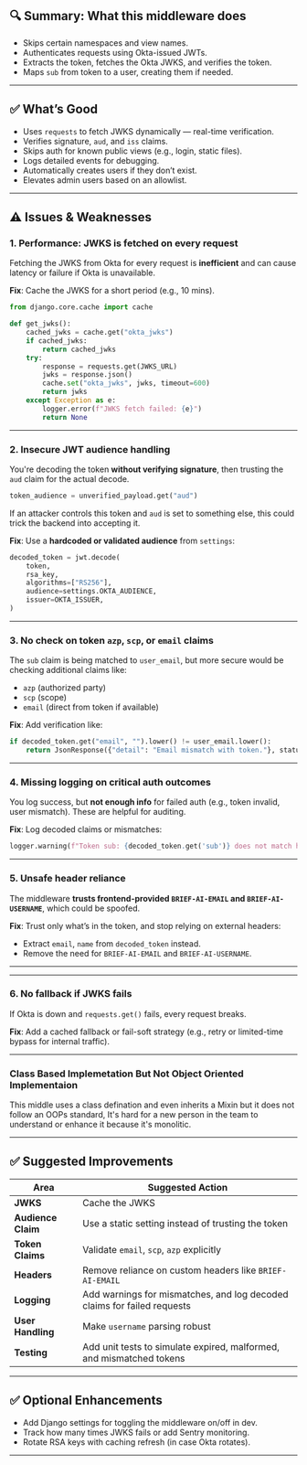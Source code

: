 ## 🔍 Summary: What this middleware does

* Skips certain namespaces and view names.
* Authenticates requests using Okta-issued JWTs.
* Extracts the token, fetches the Okta JWKS, and verifies the token.
* Maps `sub` from token to a user, creating them if needed.

---

## ✅ What’s Good

* Uses `requests` to fetch JWKS dynamically — real-time verification.
* Verifies signature, `aud`, and `iss` claims.
* Skips auth for known public views (e.g., login, static files).
* Logs detailed events for debugging.
* Automatically creates users if they don’t exist.
* Elevates admin users based on an allowlist.

---

## ⚠️ Issues & Weaknesses

### 1. **Performance: JWKS is fetched on every request**

Fetching the JWKS from Okta for every request is **inefficient** and can cause latency or failure if Okta is unavailable.

**Fix**: Cache the JWKS for a short period (e.g., 10 mins).

```python
from django.core.cache import cache

def get_jwks():
    cached_jwks = cache.get("okta_jwks")
    if cached_jwks:
        return cached_jwks
    try:
        response = requests.get(JWKS_URL)
        jwks = response.json()
        cache.set("okta_jwks", jwks, timeout=600)
        return jwks
    except Exception as e:
        logger.error(f"JWKS fetch failed: {e}")
        return None
```

---

### 2. **Insecure JWT audience handling**

You're decoding the token **without verifying signature**, then trusting the `aud` claim for the actual decode.

```python
token_audience = unverified_payload.get("aud")
```

If an attacker controls this token and `aud` is set to something else, this could trick the backend into accepting it.

**Fix**: Use a **hardcoded or validated audience** from `settings`:

```python
decoded_token = jwt.decode(
    token,
    rsa_key,
    algorithms=["RS256"],
    audience=settings.OKTA_AUDIENCE,
    issuer=OKTA_ISSUER,
)
```

---

### 3. **No check on token `azp`, `scp`, or `email` claims**

The `sub` claim is being matched to `user_email`, but more secure would be checking additional claims like:

* `azp` (authorized party)
* `scp` (scope)
* `email` (direct from token if available)

**Fix**: Add verification like:

```python
if decoded_token.get("email", "").lower() != user_email.lower():
    return JsonResponse({"detail": "Email mismatch with token."}, status=403)
```

---

### 4. **Missing logging on critical auth outcomes**

You log success, but **not enough info** for failed auth (e.g., token invalid, user mismatch). These are helpful for auditing.

**Fix**: Log decoded claims or mismatches:

```python
logger.warning(f"Token sub: {decoded_token.get('sub')} does not match header email: {user_email}")
```

---

### 5. **Unsafe header reliance**

The middleware **trusts frontend-provided `BRIEF-AI-EMAIL` and `BRIEF-AI-USERNAME`**, which could be spoofed.

**Fix**: Trust only what’s in the token, and stop relying on external headers:

* Extract `email`, `name` from `decoded_token` instead.
* Remove the need for `BRIEF-AI-EMAIL` and `BRIEF-AI-USERNAME`.

---


---

### 6. **No fallback if JWKS fails**

If Okta is down and `requests.get()` fails, every request breaks.

**Fix**: Add a cached fallback or fail-soft strategy (e.g., retry or limited-time bypass for internal traffic).

---

### **Class Based Implemetation But Not Object Oriented Implementaion**
This middle uses a class defination and even inherits a Mixin but it does not follow an OOPs standard, It's hard for a new person in the team to understand or enhance it because it's monolitic.

---

## ✅ Suggested Improvements

| Area               | Suggested Action                                                        |
| ------------------ | ----------------------------------------------------------------------- |
| **JWKS**           | Cache the JWKS                                                          |
| **Audience Claim** | Use a static setting instead of trusting the token                      |
| **Token Claims**   | Validate `email`, `scp`, `azp` explicitly                               |
| **Headers**        | Remove reliance on custom headers like `BRIEF-AI-EMAIL`                 |
| **Logging**        | Add warnings for mismatches, and log decoded claims for failed requests |
| **User Handling**  | Make `username` parsing robust                                          |
| **Testing**        | Add unit tests to simulate expired, malformed, and mismatched tokens    |

---

## ✅ Optional Enhancements

* Add Django settings for toggling the middleware on/off in dev.
* Track how many times JWKS fails or add Sentry monitoring.
* Rotate RSA keys with caching refresh (in case Okta rotates).

---
